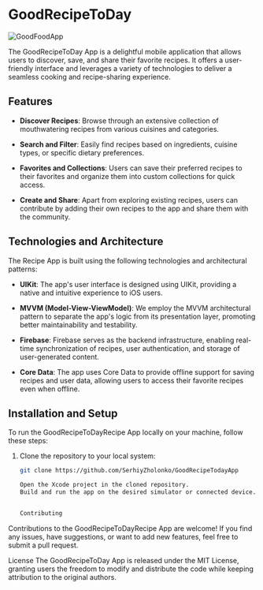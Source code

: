 #  GoodRecipeToDay

![GoodFoodApp](https://github.com/SerhiyZholonko/GoodRecipeTodayApp/assets/41541490/46ee138a-df58-49f7-94f1-ea3a3a914522)


The GoodRecipeToDay App is a delightful mobile application that allows users to discover, save, and share their favorite recipes. It offers a user-friendly interface and leverages a variety of technologies to deliver a seamless cooking and recipe-sharing experience.

## Features

- **Discover Recipes**: Browse through an extensive collection of mouthwatering recipes from various cuisines and categories.

- **Search and Filter**: Easily find recipes based on ingredients, cuisine types, or specific dietary preferences.

- **Favorites and Collections**: Users can save their preferred recipes to their favorites and organize them into custom collections for quick access.

- **Create and Share**: Apart from exploring existing recipes, users can contribute by adding their own recipes to the app and share them with the community.

## Technologies and Architecture

The Recipe App is built using the following technologies and architectural patterns:

- **UIKit**: The app's user interface is designed using UIKit, providing a native and intuitive experience to iOS users.

- **MVVM (Model-View-ViewModel)**: We employ the MVVM architectural pattern to separate the app's logic from its presentation layer, promoting better maintainability and testability.

- **Firebase**: Firebase serves as the backend infrastructure, enabling real-time synchronization of recipes, user authentication, and storage of user-generated content.

- **Core Data**: The app uses Core Data to provide offline support for saving recipes and user data, allowing users to access their favorite recipes even when offline.

## Installation and Setup

To run the GoodRecipeToDayRecipe App locally on your machine, follow these steps:

1. Clone the repository to your local system:

   ```bash
   git clone https://github.com/SerhiyZholonko/GoodRecipeTodayApp

   Open the Xcode project in the cloned repository.
   Build and run the app on the desired simulator or connected device.


   Contributing
Contributions to the GoodRecipeToDayRecipe App are welcome! If you find any issues, have suggestions, or want to add new features, feel free to submit a pull request.

License
The GoodRecipeToDay App is released under the MIT License, granting users the freedom to modify and distribute the code while keeping attribution to the original authors.

